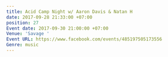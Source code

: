 ```yaml
---
title: Acid Camp Night w/ Aaron Davis & Natan H
date: 2017-09-28 21:33:00 +07:00
position: 27
Event date: 2017-09-30 21:00:00 +07:00
Venue: 'Savage '
Event URL: https://www.facebook.com/events/485197505173556
Genre: music
---
```


